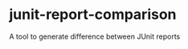 junit-report-comparison
=======================

A tool to generate difference between JUnit reports
